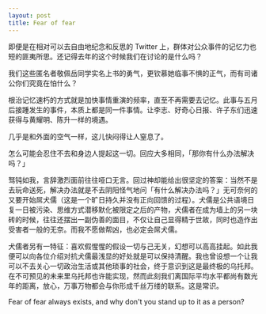 ```yaml
---
layout: post
title: Fear of fear
---
```

即便是在相对可以去自由地纪念和反思的 Twitter 上，群体对公众事件的记忆力也短的匪夷所思。还记得去年的这个时候我们在讨论的是什么吗？

<p class="message">我们这些匿名者敬佩岳同学实名上书的勇气，更钦慕她临事不惧的正气，而有司诸公你们究竟在怕什么？</p>

根治记忆速朽的方式就是加快事情重演的频率，直至不再需要去记忆。此事与五月后接踵发生的事件，本质上都是同一件事情。让李志、好奇心日报、许子东们迅速获得与黄耀明、陈升一样的境遇。

几乎是和外面的空气一样，这儿快闷得让人窒息了。

怎么可能会忍住不去和身边人提起这一切。回应大多相同，「那你有什么办法解决吗？」

<!--excerpt-->

驽钝如我，言辞激烈面前往往哑口无言。回过神却能给出很坚定的答案：当然不是去玩命送死，解决办法就是不去阴阳怪气地问「有什么解决办法吗？」无可奈何的又要开始屌犬儒（这是一个旷日持久并没有正向回馈的过程）。犬儒是公共语境日复一日被污染、思维方式潜移默化被限定之后的产物，犬儒者在成为墙上的另一块砖的时候，往往还摆出一副伪善的面目，不仅让自己显得精于世故，同时也造作出受害者一般的无奈。而我不愿做帮凶，也必定会屌犬儒。

犬儒者另有一特征：喜欢假惺惺的假设一切与己无关，幻想可以高高挂起。如此我便可以向各位介绍对抗犬儒最浅显的好处就是可以保持清醒。我也曾设想一个让我可以不去关心一切政治生活或其他琐事的社会，终于意识到这是最终极的乌托邦。在不可预见的未来里乌托邦也许能实现，然而此刻我们离国际平均水平都尚有数光年的距离，放心，万事万物都会与你形成千丝万缕的联系。这是常识。

Fear of fear always exists, and why don't you stand up to it as a person? 